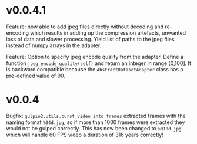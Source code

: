 # v0.0.4.1

Feature: now able to add jpeg files directly without decoding and re-encoding
which results in adding up the compression artefacts, unwanted loss of data and
slower processing. Yield list of paths to the jpeg files instead of numpy arrays 
in the adapter.

Feature: Option to specify jpeg encode quality from the adapter. Define a function 
`jpeg_encode_quality(self)` and return an integer in range (0,100]. It is backward 
compatible because the `AbstractDatasetAdapter` class has a pre-defined value of 90.

# v0.0.4

Bugfix: `gulpio2.utils.burst_video_into_frames` extracted frames with the naming
format `%04d.jpg`, so if more than 1000 frames were extracted they would not be
gulped correctly. This has now been changed to `%010d.jpg` which will handle 60
FPS video a duration of 316 years correctly!
